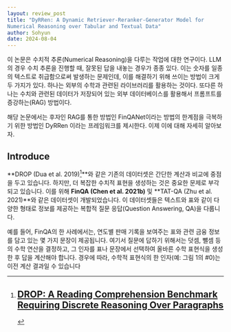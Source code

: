 ```yaml
---
layout: review_post
title: "DyRRen: A Dynamic Retriever-Reranker-Generator Model for
Numerical Reasoning over Tabular and Textual Data"
author: Sohyun
date: 2024-08-04
---
```



이 논문은 수치적 추론(Numerical Reasoning)을 다루는 작업에 대한 연구이다. LLM의 경우 수치 추론을 진행할 때, 잘못된 답을 내놓는 경우가 종종 있다. 이는 숫자를 일종의 텍스트로 취급함으로써 발생하는 문제인데, 이를 해결하기 위해 쓰이는 방법이 크게 두 가지가 있다. 하나는 외부의 수학과 관련된 라이브러리를 활용하는 것이다. 또다른 하나는 수치와 관련된 데이터가 저장되어 있는 외부 데이터베이스를 활용해서 프롬프트를 증강하는(RAG) 방법이다.

해당 논문에서는 후자인 RAG를 통한 방법인 FinQANet이라는 방법의 한계점을 극복하기 위한 방법인 DyRRen 이라는 프레임워크를 제시한다. 이제 이에 대해 자세히 알아보자.


## Introduce

**DROP (Dua et al. 2019)[^1]**와 같은 기존의 데이터셋은 간단한 계산과 비교에 중점을 두고 있습니다. 하지만, 더 복잡한 수치적 표현을 생성하는 것은 중요한 문제로 부각되고 있습니다. 이를 위해 **FinQA (Chen et al. 2021b)** 및 **TAT-QA (Zhu et al. 2021)**와 같은 데이터셋이 개발되었습니다. 이 데이터셋들은 텍스트와 표와 같이 다양한 형태로 정보를 제공하는 복합적 질문 응답(Question Answering, QA)을 다룹니다.

예를 들어, FinQA의 한 사례에서는, 연도별 판매 기록을 보여주는 표와 관련 금융 정보를 담고 있는 몇 가지 문장이 제공됩니다. 여기서 질문에 답하기 위해서는 덧셈, 뺄셈 등의 수학 연산을 결정하고, 그 인자를 표나 문장에서 선택하여 올바른 수학 표현식을 생성한 후 답을 계산해야 합니다. 경우에 따라, 수학적 표현식의 한 인자(예: 그림 1의 #0)는 이전 계산 결과일 수 있습니다

[^1]: ## [DROP: A Reading Comprehension Benchmark Requiring Discrete Reasoning Over Paragraphs](https://aclanthology.org/N19-1246.pdf)
<!--stackedit_data:
eyJoaXN0b3J5IjpbMjAzNjU4NzEyNCwyNTMxMjY4NTksLTM4ND
UxNjgwNywtMTQ4MzM2MzQzOCwtMTUzOTQ3OTc1MiwtNzcwNDQ0
MjcwLDE2MTc1OTY5MzRdfQ==
-->